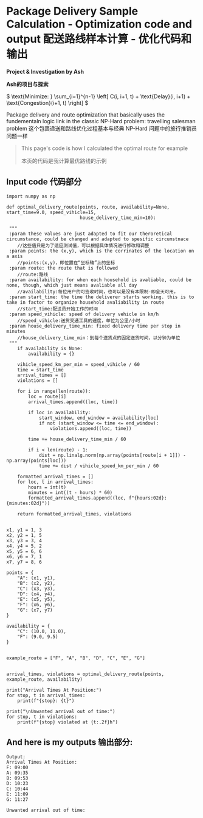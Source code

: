 # Package Delivery Sample Calculation - Optimization code and output 配送路线样本计算 - 优化代码和输出
**Project & Investigation by Ash** 

**Ash的项目与探索** 

$`
\text{Minimize: } \sum_{i=1}^{n-1} \left[ C(i, i+1, t) + \text{Delay}(i, i+1) + \text{Congestion}(i+1, t) \right]
`$


Package delivery and route optimization that basically uses the fundementaln logic link in the classic NP-Hard problem: travelling salesman problem
这个包裹递送和路线优化过程基本与经典 NP-Hard 问题中的旅行推销员问题一样

>This page's code is how I calculated the optimal route for example
>
>本页的代码是我计算最优路线的示例

## Input code 代码部分
```
import numpy as np

def optimal_delivery_route(points, route, availability=None, start_time=9.0, speed_vihicle=15,
                           house_delivery_time_min=10):

 """
 :param these values are just adapted to fit our theroretical circumstance, could be changed and adapted to spesific circumstnace
    //这些值只是为了适应测试值，可以根据具体情况进行修改和调整
 :param points: the (x,y), which is the corrinates of the location on a axis
    //points:(x,y)，即位置在“坐标轴”上的坐标
 :param route: the route that is followed
    //route:路线
 :param availability: for when each household is avaliable, could be none, though, which just means avaliable all day
    //availability:每位用户的可签收时间，也可以是没有本限制-即全天可用。
 :param start_time: the time the deliverer starts working. this is to take in factor to organize household avaliability in route
    //start_time:配送员开始工作的时间
 :param speed_vihicle: speed of delivery vehicle in km/h
    //speed_vihicle:送货交通工具的速度，单位为公里/小时
 :param house_delivery_time_min: fixed delivery time per stop in minutes
    //house_delivery_time_min：到每个送货点的固定送货时间，以分钟为单位
 """
    if availability is None:
        availability = {}

    vihicle_speed_km_per_min = speed_vihicle / 60
    time = start_time
    arrival_times = []
    violations = []

    for i in range(len(route)):
        loc = route[i]
        arrival_times.append((loc, time))

        if loc in availability:
            start_window, end_window = availability[loc]
            if not (start_window <= time <= end_window):
                violations.append((loc, time))

        time += house_delivery_time_min / 60

        if i < len(route) - 1:
            dist = np.linalg.norm(np.array(points[route[i + 1]]) - np.array(points[loc]))
            time += dist / vihicle_speed_km_per_min / 60

    formatted_arrival_times = []
    for loc, t in arrival_times:
        hours = int(t)
        minutes = int((t - hours) * 60)
        formatted_arrival_times.append((loc, f"{hours:02d}:{minutes:02d}"))

    return formatted_arrival_times, violations


x1, y1 = 1, 3
x2, y2 = 1, 5
x3, y3 = 3, 4
x4, y4 = 5, 2
x5, y5 = 6, 6
x6, y6 = 7, 1
x7, y7 = 8, 6

points = {
    "A": (x1, y1),
    "B": (x2, y2),
    "C": (x3, y3),
    "D": (x4, y4),
    "E": (x5, y5),
    "F": (x6, y6),
    "G": (x7, y7)
}

availability = {
    "C": (10.0, 11.0),  
    "F": (9.0, 9.5)  
}


example_route = ["F", "A", "B", "D", "C", "E", "G"]


arrival_times, violations = optimal_delivery_route(points, example_route, availability)

print("Arrival Times At Position:")
for stop, t in arrival_times:
    print(f"{stop}: {t}")

print("\nUnwanted arrival out of time:")
for stop, t in violations:
    print(f"{stop} violated at {t:.2f}h")

```

## And here is my outputs 输出部分: 
```
Output:
Arrival Times At Position:
F: 09:00
A: 09:35
B: 09:53
D: 10:23
C: 10:44
E: 11:09
G: 11:27

Unwanted arrival out of time:

```


